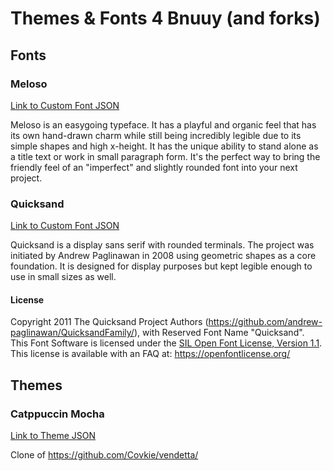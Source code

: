 # Themes & Fonts 4 Bnuuy (and forks)

## Fonts

### Meloso

[Link to Custom Font JSON](https://maxxusx.github.io/Discord-Themes-Fonts/Fonts/Meloso.json)

Meloso is an easygoing typeface. It has a playful and organic feel that has its own hand-drawn charm while still being incredibly legible due to its simple shapes and high x-height. It has the unique ability to stand alone as a title text or work in small paragraph form. It's the perfect way to bring the friendly feel of an "imperfect" and slightly rounded font into your next project.

### Quicksand

[Link to Custom Font JSON](https://maxxusx.github.io/Discord-Themes-Fonts/Fonts/Quicksand.json)

Quicksand is a display sans serif with rounded terminals. The project was initiated by Andrew Paglinawan in 2008 using geometric shapes as a core foundation. It is designed for display purposes but kept legible enough to use in small sizes as well.

#### License
Copyright 2011 The Quicksand Project Authors (https://github.com/andrew-paglinawan/QuicksandFamily/), with Reserved Font Name "Quicksand".<br>
This Font Software is licensed under the [SIL Open Font License, Version 1.1](https://openfontlicense.org/open-font-license-official-text/). This license is available with an FAQ at: https://openfontlicense.org/

## Themes

### Catppuccin Mocha

[Link to Theme JSON](https://maxxusx.github.io/Discord-Themes-Fonts/Themes/Catppuccin-Mocha.json)

Clone of https://github.com/Covkie/vendetta/
